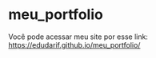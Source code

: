 # meu_portfolio

 Você pode acessar meu site por esse link:
 https://edudarif.github.io/meu_portfolio/
